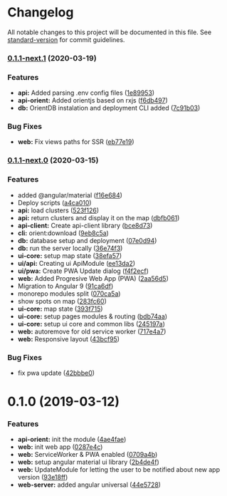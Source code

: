 # Changelog

All notable changes to this project will be documented in this file. See [standard-version](https://github.com/conventional-changelog/standard-version) for commit guidelines.

### [0.1.1-next.1](https://github.com/SlackMap/slackmap/compare/0.1.1-next.0...0.1.1-next.1) (2020-03-19)


### Features

* **api:** Added parsing .env config files ([1e89953](https://github.com/SlackMap/slackmap/commit/1e899535d683b612146af28384da8b5eb5e0b117))
* **api-orient:** Added orientjs based on rxjs ([f6db497](https://github.com/SlackMap/slackmap/commit/f6db497b8557e8317a845c8f05f18842ad01c7fd))
* **db:** OrientDB instalation and deployment CLI added ([7c91b03](https://github.com/SlackMap/slackmap/commit/7c91b038272d9d2a042e65c7bea5b53f5e40c3e6))


### Bug Fixes

* **web:** Fix views paths for SSR ([eb77e19](https://github.com/SlackMap/slackmap/commit/eb77e196b1105f58f80f0bbcc0a95dabf3c101a8))

### [0.1.1-next.0](https://github.com/SlackMap/slackmap/compare/v0.1.0...v0.1.1-next.0) (2020-03-15)


### Features

* added @angular/material ([f16e684](https://github.com/SlackMap/slackmap/commit/f16e684e8c3611bbd8c60b97860983c1ee2dc541))
* Deploy scripts ([a4ca010](https://github.com/SlackMap/slackmap/commit/a4ca010819390ff16fa784e77270cba02f3126e0))
* **api:** load clusters ([523f126](https://github.com/SlackMap/slackmap/commit/523f126f13cf00aa434e14577a6489f6bf9e9d0a))
* **api:** return clusters and display it on the map ([dbfb061](https://github.com/SlackMap/slackmap/commit/dbfb061bcce1a79552d52a2ca75bab3acdf9aed0))
* **api-client:** Create api-client library ([bce8d73](https://github.com/SlackMap/slackmap/commit/bce8d73eabd0a7b65df9df47caaecec468e3c328))
* **cli:** orient:download ([9eb8c5a](https://github.com/SlackMap/slackmap/commit/9eb8c5ac313725900398a5e4989072f3e09a5da3))
* **db:** database setup and deployment ([07e0d94](https://github.com/SlackMap/slackmap/commit/07e0d9403f9d4450f81757ddb6cbd75103ae4634))
* **db:** run the server locally ([36e74f3](https://github.com/SlackMap/slackmap/commit/36e74f3e5778472eff535e355a6e0e9235cbc347))
* **ui-core:** setup map state ([38efa57](https://github.com/SlackMap/slackmap/commit/38efa57e3d565fef28c119fb749be9b0abfa0514))
* **ui/api:** Creating ui ApiModule ([ee13da2](https://github.com/SlackMap/slackmap/commit/ee13da244906427fa34b31569c4c32e665519cdc))
* **ui/pwa:** Create PWA Update dialog ([f4f2ecf](https://github.com/SlackMap/slackmap/commit/f4f2ecf1c007efd3ca5c59e234b1700c29c7d1bd))
* **web:** Added Progresive Web App (PWA) ([2aa56d5](https://github.com/SlackMap/slackmap/commit/2aa56d5d7c11a52b85d9185c98d7ece092ea0f1c))
* Migration to Angular 9 ([91ca6df](https://github.com/SlackMap/slackmap/commit/91ca6dfa2b30782a336fa86ee67f5594cd4b0eaa))
* monorepo modules split ([070ca5a](https://github.com/SlackMap/slackmap/commit/070ca5a1d5387911e863523d0079f5e3a79681a6))
* show spots on map ([283fc60](https://github.com/SlackMap/slackmap/commit/283fc603f3fe4e7d6dbe141d38bf3f2b2831220a))
* **ui-core:** map state ([393f715](https://github.com/SlackMap/slackmap/commit/393f715a9f1048b4a3f65cf0734d96ce5ed5a1ad))
* **ui-core:** setup pages modules & routing ([bdb74aa](https://github.com/SlackMap/slackmap/commit/bdb74aa3fb4b1fbd0dab865dee6e82960501ec47))
* **ui-core:** setup ui core and common libs ([245197a](https://github.com/SlackMap/slackmap/commit/245197a7864dea2c4ea4b521f4b2c01d406df3e1))
* **web:** autoremove for old service worker ([717e4a7](https://github.com/SlackMap/slackmap/commit/717e4a7ecfe86ba6fd3f73e5decb041d9559f18a))
* **web:** Responsive layout ([43bcf95](https://github.com/SlackMap/slackmap/commit/43bcf955052bb3c78a9004cfc6f20e77f6095361))


### Bug Fixes

* fix pwa update ([42bbbe0](https://github.com/SlackMap/slackmap/commit/42bbbe02d2b5562ca946df58c38d5b9a1f0ec5cb))

# 0.1.0 (2019-03-12)


### Features

* **api-orient:** init the module ([4ae4fae](https://github.com/SlackMap/slackmap/commit/4ae4fae))
* **web:** init web app ([0287e4c](https://github.com/SlackMap/slackmap/commit/0287e4c))
* **web:** ServiceWorker & PWA enabled ([0709a4b](https://github.com/SlackMap/slackmap/commit/0709a4b))
* **web:** setup angular material ui library ([2b4de4f](https://github.com/SlackMap/slackmap/commit/2b4de4f))
* **web:** UpdateModule for letting the user to be notified about new app version ([93e18ff](https://github.com/SlackMap/slackmap/commit/93e18ff))
* **web-server:** added angular universal ([44e5728](https://github.com/SlackMap/slackmap/commit/44e5728))
